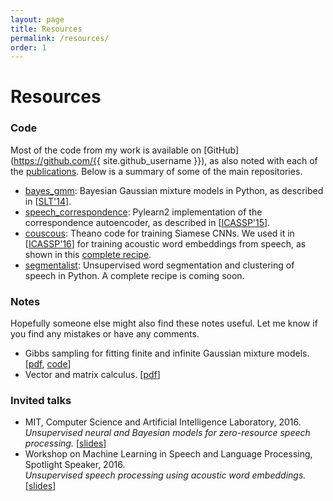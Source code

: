 ```yaml
---
layout: page
title: Resources
permalink: /resources/
order: 1
---
```


# Resources

### Code

Most of the code from my work is available on [GitHub](https://github.com/{{ site.github_username }}), as also noted with each of the [publications]({{site.url}}/publications/). Below is a summary of some of the main repositories.

- [bayes_gmm](https://github.com/kamperh/bayes_gmm): Bayesian Gaussian mixture models in Python, as described in [[SLT'14]({{site.url}}/papers/kamper+jansen+king+goldwater_slt2014.pdf)].
- [speech_correspondence](https://github.com/kamperh/speech_correspondence): Pylearn2 implementation of the correspondence autoencoder, as described in [[ICASSP'15](({{site.url}}/papers/kamper+elsner+jansen+goldwater_icassp2015.pdf))].
- [couscous](https://github.com/kamperh/couscous):  Theano code for training Siamese CNNs. We used it in [[ICASSP'16]({{site.url}}/papers/kamper+wang+livescu_icassp2016.pdf)] for training acoustic word embeddings from speech, as shown in this [complete recipe](https://github.com/kamperh/recipe_swbd_wordembeds).
- [segmentalist](https://github.com/kamperh/segmentalist): Unsupervised word segmentation and clustering of speech in Python. A complete recipe is coming soon.


### Notes

Hopefully someone else might also find these notes useful. Let me know if you find any mistakes or have any comments.

- Gibbs sampling for fitting finite and infinite Gaussian mixture models.
  [[pdf]({{site.url}}/notes/kamper_bayesgmm15.pdf), [code](https://github.com/kamperh/bayes_gmm)]
- Vector and matrix calculus.
  [[pdf]({{site.url}}/notes/kamper_matrixcalculus13.pdf)]


### Invited talks

- MIT, Computer Science and Artificial Intelligence Laboratory, 2016.  
*Unsupervised neural and Bayesian models for zero-resource speech processing.* [[slides]({{site.url}}/slides/kamper_mit2016_talk.pdf)]
- Workshop on Machine Learning in Speech and Language Processing, Spotlight Speaker, 2016.  
*Unsupervised speech processing using acoustic word embeddings.* [[slides]({{site.url}}/slides/kamper_mlslp2016_talk.pdf)]



<!-- ### Code

Most of my code from my work is available on [GitHub](https://github.com/{{ site.github_username }}), as noted with each of the [publications]({{site.url}}/publications/). But get in touch if there is any code you can't find. Below is a summary of some of the main repositories.


### bayes_gmm

Available [here](https://github.com/kamperh/bayes_gmm).
Bayesian Gaussian mixture models in Python, as described in [[SLT'14]({{site.url}}/papers/kamper+jansen+king+goldwater_slt2014.pdf)].

#### [speech_correspondence](https://github.com/kamperh/speech_correspondence)

Pylearn2 implementation of the correspondence autoencoder, as described in [[ICASSP'15](({{site.url}}/papers/kamper+elsner+jansen+goldwater_icassp2015.pdf))].

- [bayes_gmm](https://github.com/kamperh/bayes_gmm): Bayesian Gaussian mixture models in Python, as described in [[SLT'14]({{site.url}}/papers/kamper+jansen+king+goldwater_slt2014.pdf)].
- [speech_correspondence](https://github.com/kamperh/speech_correspondence): Pylearn2 implementation of the correspondence autoencoder, as described in [[ICASSP'15](({{site.url}}/papers/kamper+elsner+jansen+goldwater_icassp2015.pdf))].
- [couscous](https://github.com/kamperh/couscous):  Theano code for training Siamese CNNs. We used it in [[ICASSP'16]({{site.url}}/papers/kamper+wang+livescu_icassp2016.pdf)] for training acoustic word embeddings from speech, as shown in this [complete recipe](https://github.com/kamperh/recipe_swbd_wordembeds).
- [segmentalist](https://github.com/kamperh/segmentalist): Unsupervised word segmentation and clustering of speech in Python. A complete recipe is coming soon. -->

